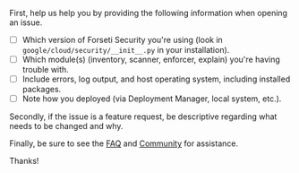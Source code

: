 First, help us help you by providing the following information when opening an issue.

 - [ ] Which version of Forseti Security you're using (look in `google/cloud/security/__init__.py` in your installation).
 - [ ] Which module(s) (inventory, scanner, enforcer, explain) you're having trouble with.
 - [ ] Include errors, log output, and host operating system, including installed packages.
 - [ ] Note how you deployed (via Deployment Manager, local system, etc.).

Secondly, if the issue is a feature request, be descriptive regarding what needs to be changed and why.

Finally, be sure to see the [FAQ](forsetisecurity.org/FAQ) and [Community](forsetisecurity.org/community) for assistance.

Thanks!
